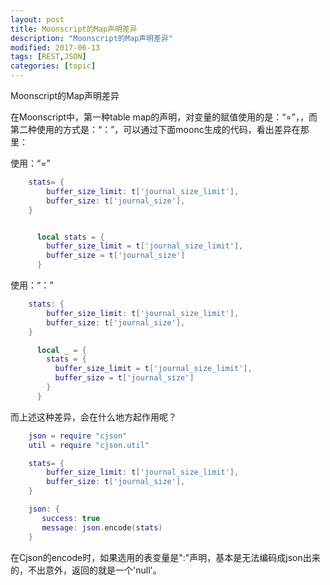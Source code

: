 ```yaml
---
layout: post
title: Moonscript的Map声明差异 
description: "Moonscript的Map声明差异"
modified: 2017-06-13
tags: [REST,JSON]
categories: [topic]
---
```



Moonscript的Map声明差异

在Moonscript中，第一种table map的声明，对变量的赋值使用的是：“=”，，而第二种使用的方式是：“：”，可以通过下面moonc生成的代码，看出差异在那里：

使用：“=”
```lua
    stats= {
        buffer_size_limit: t['journal_size_limit'],
        buffer_size: t['journal_size'],
    }


      local stats = {
        buffer_size_limit = t['journal_size_limit'],
        buffer_size = t['journal_size']
      }
```


使用：“：”
```lua
    stats: {
        buffer_size_limit: t['journal_size_limit'],
        buffer_size: t['journal_size'],
    }

      local _ = {
        stats = {
          buffer_size_limit = t['journal_size_limit'],
          buffer_size = t['journal_size']
        }
      }
```

而上述这种差异，会在什么地方起作用呢？

```lua
    json = require "cjson"
    util = require "cjson.util"

    stats= {
        buffer_size_limit: t['journal_size_limit'],
        buffer_size: t['journal_size'],
    }

    json: {
       success: true
       message: json.encode(stats)
    }     
```
在Cjson的encode时，如果选用的表变量是":"声明，基本是无法编码成json出来的，不出意外，返回的就是一个'null'。


